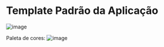 # Template Padrão da Aplicação

![image](https://user-images.githubusercontent.com/103225086/236685372-d50bea57-e056-4bb0-8a13-7cf66a00a1fe.png)

Paleta de cores:
![image](https://user-images.githubusercontent.com/103225086/236685391-c706a067-8d6a-4906-8e90-9eeda8e6b94b.png)
